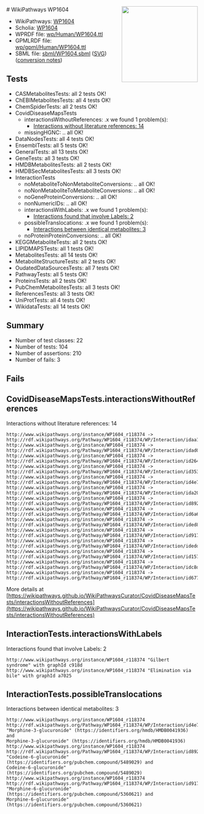 <img style="float: right; width: 200px" src="../logo.png" />
# WikiPathways WP1604

* WikiPathways: [WP1604](https://identifiers.org/wikipathways:WP1604)
* Scholia: [WP1604](https://scholia.toolforge.org/wikipathways/WP1604)
* WPRDF file: [wp/Human/WP1604.ttl](../wp/Human/WP1604.ttl)
* GPMLRDF file: [wp/gpml/Human/WP1604.ttl](../wp/gpml/Human/WP1604.ttl)
* SBML file: [sbml/WP1604.sbml](../sbml/WP1604.sbml) ([SVG](../sbml/WP1604.svg)) ([conversion notes](../sbml/WP1604.txt))

## Tests
* CASMetabolitesTests: all 2 tests OK!
* ChEBIMetabolitesTests: all 4 tests OK!
* ChemSpiderTests: all 2 tests OK!
* CovidDiseaseMapsTests
    * interactionsWithoutReferences: .x we found 1 problem(s):
        * [Interactions without literature references: 14](#9701cce5)
    * missingHGNC: .. all OK!
* DataNodesTests: all 4 tests OK!
* EnsemblTests: all 5 tests OK!
* GeneralTests: all 13 tests OK!
* GeneTests: all 3 tests OK!
* HMDBMetabolitesTests: all 2 tests OK!
* HMDBSecMetabolitesTests: all 3 tests OK!
* InteractionTests
    * noMetaboliteToNonMetaboliteConversions: .. all OK!
    * noNonMetaboliteToMetaboliteConversions: .. all OK!
    * noGeneProteinConversions: .. all OK!
    * nonNumericIDs: .. all OK!
    * interactionsWithLabels: .x we found 1 problem(s):
        * [Interactions found that involve Labels: 2](#630d2679)
    * possibleTranslocations: .x we found 1 problem(s):
        * [Interactions between identical metabolites: 3](#d59038c6)
    * noProteinProteinConversions: .. all OK!
* KEGGMetaboliteTests: all 2 tests OK!
* LIPIDMAPSTests: all 1 tests OK!
* MetabolitesTests: all 14 tests OK!
* MetaboliteStructureTests: all 2 tests OK!
* OudatedDataSourcesTests: all 7 tests OK!
* PathwayTests: all 5 tests OK!
* ProteinsTests: all 2 tests OK!
* PubChemMetabolitesTests: all 3 tests OK!
* ReferencesTests: all 3 tests OK!
* UniProtTests: all 4 tests OK!
* WikidataTests: all 14 tests OK!


## Summary

* Number of test classes: 22
* Number of tests: 104
* Number of assertions: 210
* Number of fails: 3

## Fails

<a name="9701cce5" />

## CovidDiseaseMapsTests.interactionsWithoutReferences

Interactions without literature references: 14
```
http://www.wikipathways.org/instance/WP1604_r118374 -> http://rdf.wikipathways.org/Pathway/WP1604_r118374/WP/Interaction/idaa161f3f
http://www.wikipathways.org/instance/WP1604_r118374 -> http://rdf.wikipathways.org/Pathway/WP1604_r118374/WP/Interaction/idad0b415a
http://www.wikipathways.org/instance/WP1604_r118374 -> http://rdf.wikipathways.org/Pathway/WP1604_r118374/WP/Interaction/id2647e419
http://www.wikipathways.org/instance/WP1604_r118374 -> http://rdf.wikipathways.org/Pathway/WP1604_r118374/WP/Interaction/id35379b93
http://www.wikipathways.org/instance/WP1604_r118374 -> http://rdf.wikipathways.org/Pathway/WP1604_r118374/WP/Interaction/id4e7cb6a3
http://www.wikipathways.org/instance/WP1604_r118374 -> http://rdf.wikipathways.org/Pathway/WP1604_r118374/WP/Interaction/ida20009c6
http://www.wikipathways.org/instance/WP1604_r118374 -> http://rdf.wikipathways.org/Pathway/WP1604_r118374/WP/Interaction/id892fc659
http://www.wikipathways.org/instance/WP1604_r118374 -> http://rdf.wikipathways.org/Pathway/WP1604_r118374/WP/Interaction/id6a688998
http://www.wikipathways.org/instance/WP1604_r118374 -> http://rdf.wikipathways.org/Pathway/WP1604_r118374/WP/Interaction/ided88d85f
http://www.wikipathways.org/instance/WP1604_r118374 -> http://rdf.wikipathways.org/Pathway/WP1604_r118374/WP/Interaction/id917ac615
http://www.wikipathways.org/instance/WP1604_r118374 -> http://rdf.wikipathways.org/Pathway/WP1604_r118374/WP/Interaction/idedd99414
http://www.wikipathways.org/instance/WP1604_r118374 -> http://rdf.wikipathways.org/Pathway/WP1604_r118374/WP/Interaction/id157a3ce3
http://www.wikipathways.org/instance/WP1604_r118374 -> http://rdf.wikipathways.org/Pathway/WP1604_r118374/WP/Interaction/idc8d059f6
http://www.wikipathways.org/instance/WP1604_r118374 -> http://rdf.wikipathways.org/Pathway/WP1604_r118374/WP/Interaction/id67727403
```

More details at [https://wikipathways.github.io/WikiPathwaysCurator/CovidDiseaseMapsTests/interactionsWithoutReferences](https://wikipathways.github.io/WikiPathwaysCurator/CovidDiseaseMapsTests/interactionsWithoutReferences)

<a name="630d2679" />

## InteractionTests.interactionsWithLabels

Interactions found that involve Labels: 2
```
http://www.wikipathways.org/instance/WP1604_r118374 "Gilbert 
syndrome" with graphId c918d
http://www.wikipathways.org/instance/WP1604_r118374 "Elimination via bile" with graphId a7025
```

<a name="d59038c6" />

## InteractionTests.possibleTranslocations

Interactions between identical metabolites: 3
```
http://www.wikipathways.org/instance/WP1604_r118374 http://rdf.wikipathways.org/Pathway/WP1604_r118374/WP/Interaction/id4e7cb6a3 "Morphine-3-glucuronide" (https://identifiers.org/hmdb/HMDB0041936) and 
Morphine-3-glucuronide" (https://identifiers.org/hmdb/HMDB0041936)
http://www.wikipathways.org/instance/WP1604_r118374 http://rdf.wikipathways.org/Pathway/WP1604_r118374/WP/Interaction/id892fc659 "Codeine-6-glucuronide" (https://identifiers.org/pubchem.compound/5489029) and 
Codeine-6-glucuronide" (https://identifiers.org/pubchem.compound/5489029)
http://www.wikipathways.org/instance/WP1604_r118374 http://rdf.wikipathways.org/Pathway/WP1604_r118374/WP/Interaction/id917ac615 "Morphine-6-glucuronide" (https://identifiers.org/pubchem.compound/5360621) and 
Morphine-6-glucuronide" (https://identifiers.org/pubchem.compound/5360621)
```

